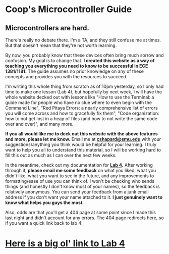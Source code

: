 # Coop's Microcontroller Guide

## Microcontrollers are hard.
There's really no debate there. I'm a TA, and they still confuse me at times. But that doesn't mean that they're not worth learning.

By now, you probably know that these devices often bring much sorrow and confusion. My goal is to change that. **I created this website as a way of teaching you everything you need to know to be successful in ECE 1381/1181.** The guide assumes no prior knowledge on any of these concepts and provides you with the resources to succeed.

I'm writing this whole thing from scratch as of 10pm yesterday, so I only had time to make one lesson (Lab 4), but hopefully by next week, I will have the whole website decked out with lessons like "How to use the Terminal: a guide made for people who have no clue where to even begin with the Command Line", "Red Pitaya Errors: a nearly comprehensive list of errors you will come across and how to gracefully fix them", "Code organization: how to not get lost in a heap of files (and how to not write the same code over and over)", and many more.

**If you all would like me to deck out this website with the above features and more, please let me know.** Email me at **[cshapard@smu.edu](mailto:cshapard@smu.edu)** with your suggestions/anything you think would be helpful for your learning. I truly want to help you all to understand this material, so I will be working hard to fill this out as much as I can over the next few weeks.

In the meantime, check out my documentation for **[Lab 4](Lab4).** After working through it, **please email me some feedback** on what you liked, what you didn't like, what you want to see in the future, and any improvements to formatting/ease of use you can think of. I won't be checking who sends things (and honestly I don't know most of your names), so the feedback is relatively anonymous. You can send your feedback from a junk email address if you don't want your name attached to it. **I just genuinely want to know what helps you guys the most.**

Also, odds are that you'll get a 404 page at some point since I made this last night and didn't account for any errors. The 404 page redirects here, so if you want a quick link back to lab 4:

# [Here is a big ol' link to Lab 4](https://www.coopshap.com/ECE1181/Lab4)

